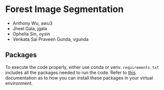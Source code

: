 # Forest Image Segmentation
- Anthony Wu, awu3	
- Jheel Gala, jgala	
- Ophelia Sin, oysin	
- Venkata Sai Praveen Gunda, vgunda



##  Packages
To execute the code properly, either use conda or venv. 
`requirements.txt` includes all the packages needed to run the code. 
Refer to [this](https://packaging.python.org/en/latest/guides/installing-using-pip-and-virtual-environments/) documentation as to how you can install these packages in your virtual environment. 
